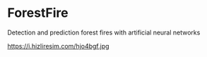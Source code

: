 # ForestFire
Detection and prediction forest fires with artificial neural networks

https://i.hizliresim.com/hjo4bgf.jpg

